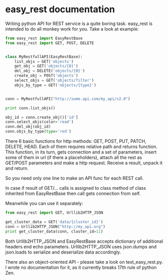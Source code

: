 easy_rest documentation
=======================

Writing python API for REST service is a quite boring task.
easy_rest is intended to do all monkey work for you. Take
a look at example:

```python
from easy_rest import EasyRestBase
from easy_rest import GET, POST, DELETE


class MyRestfullAPI(EasyRestBase):
    list_objs = GET('objects')
    get_obj = GET('objects/{0}')
    del_obj = DELETE('objects/{0}')
    create_obj = POST('objects')
    select_objs = GET('objects/filter')
    objs_by_type = GET('objects/{type}')


conn = MyRestfullAPI("http://some.api.com/my_api/v2.0")

print conn.list_objs()

obj_id = conn.create_obj()['id']
conn.select_objs(color='read')
conn.del_obj(obj_id)
conn.objs_by_type(type='red')
```

There 6 basic functions for http methods:
GET, POST, PUT, PATCH, DELETE, HEAD. Each of them
requires relative path and returns function. This 
function, in its turn, gets connection and a set of 
parameters, insert some of them in url (if there a placeholders), 
attach all the rest as GET/POST parameters and make 
a http request. Receive a result, unpack it and return.

So you need only one line to make an API func for 
each REST call.
	
In case if result of GET/... calls is assigned to
class method of class inherited from EasyRestBase
then call gets connection from self. 

Meanwhile you can use it separately:

```python
from easy_rest import GET, Urllib2HTTP_JSON

get_cluster_data = GET('data/{cluster_id}')
conn = Urllib2HTTP_JSON("http://my_api.org")
print get_cluster_data(conn, cluster_id=11)
```

Both Urllib2HTTP_JSON and EasyRestBase
accepts dictionary of additional headers end echo
parameters. Urllib2HTTP_JSON uses json.dumps and 
json.loads to serialize and deserialize data accordingly.

There also an object-oriented API - please take
a look on test_easy_rest.py. I wrote no documentation 
for it, as it currently breaks 17th rule of python Zen.

